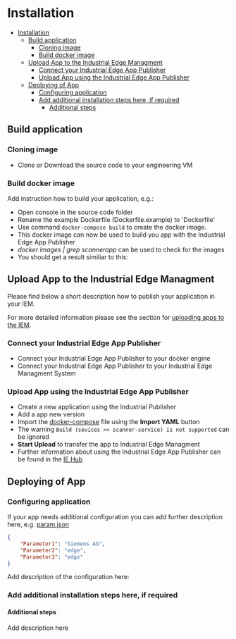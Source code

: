 # Installation

- [Installation](#installation)
  - [Build application](#build-application)
    - [Cloning image](#cloning-image)
    - [Build docker image](#build-docker-image)
  - [Upload  App to the Industrial Edge Managment](#upload--app-to-the-industrial-edge-managment)
    - [Connect your Industrial Edge App Publisher](#connect-your-industrial-edge-app-publisher)
    - [Upload  App using the Industrial Edge App Publisher](#upload--app-using-the-industrial-edge-app-publisher)
  - [Deploying of App](#deploying-of-app)
    - [Configuring application](#configuring-application)
    - [Add additional installation steps here, if required](#add-additional-installation-steps-here-if-required)
      - [Additional steps](#additional-steps)
  
## Build application

### Cloning image

- Clone or Download the source code to your engineering VM

### Build docker image

Add instruction how to build your application, e.g.:

- Open console in the source code folder
- Rename the example Dockerfile (Dockerfile.example) to 'Dockerfile'
- Use command `docker-compose build` to create the docker image.
- This docker image can now be used to build you app with the Industrial Edge App Publisher
- *docker images | grep scannerapp* can be used to check for the images
- You should get a result similiar to this:

## Upload  App to the Industrial Edge Managment

Please find below a short description how to publish your application in your IEM.

For more detailed information please see the section for [uploading apps to the IEM](https://github.com/industrial-edge/upload-app-to-iem).

### Connect your Industrial Edge App Publisher

- Connect your Industrial Edge App Publisher to your docker engine
- Connect your Industrial Edge App Publisher to your Industrial Edge Managment System

### Upload  App using the Industrial Edge App Publisher

- Create a new application using the Industrial Publisher
- Add a app new version
- Import the [docker-compose](../docker-compose.yml) file using the **Import YAML** button
- The warning `Build (sevices >> scanner-service) is not supported` can be ignored
- **Start Upload** to transfer the app to Industrial Edge Managment
- Further information about using the Industrial Edge App Publisher can be found in the [IE Hub](https://iehub.eu1.edge.siemens.cloud/documents/appPublisher/en/start.html)

## Deploying of App

### Configuring application

If your app needs additional configuration you can add further description here, e.g. [param.json](../cfg-data/param.json)

```json
{
    "Parameter1": "Siemens AG",
    "Parameter2": "edge",
    "Parameter3": "edge"
}
```

Add description of the configuration here:

### Add additional installation steps here, if required

#### Additional steps

Add description here
